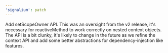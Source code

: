 ```yaml
---
'signalium': patch
---
```


Add setScopeOwner API. This was an oversight from the v2 release, it's necessary
for reactiveMethod to work correctly on nested context objects. The API is a bit
clunky, it's likely to change in the future as we refine the context API and add
some better abstractions for dependency-injection like features.
